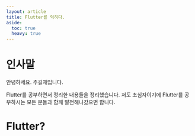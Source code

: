 ```yaml
---
layout: article
title: Flutter를 익히다.
aside:
  toc: true
  heavy: true
---
```

# 인사말
안녕하세요. 주길재입니다.

Flutter를 공부하면서 정리한 내용들을 정리했습니다. 저도 초심자이기에 Flutter를 공부하시는 모든 분들과 함께 발전해나갔으면 합니다.

# Flutter?

